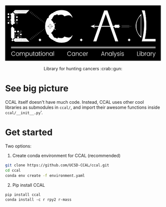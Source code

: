 <p align='center'>
  <img src='media/ccal_logo.png' height=180 />
</p>

<p align='center'>
  Library for hunting cancers :crab::gun:
</p>

# See big picture

CCAL itself doesn't have much code. Instead, CCAL uses other cool libraries as submodules in `ccal/`, and import their awesome functions inside `ccal/__init__.py`'.

# Get started

Two options:

1. Create conda environment for CCAL (recommended)

```sh
git clone https://github.com/UCSD-CCAL/ccal.git
cd ccal
conda env create -f environment.yaml
```

2. Pip install CCAL

```
pip install ccal
conda install -c r rpy2 r-mass
```
